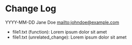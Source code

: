 # Change Log
YYYY-MM-DD  Jane Doe  <mailto:johndoe@example.com>
* file1.txt (function): Lorem ipsum dolor sit amet
* file1.txt (unrelated_change): Lorem ipsum dolor sit amet
